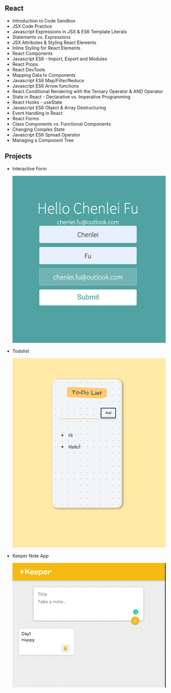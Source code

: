 ## React
* Introduction to Code Sandbox
* JSX Code Practice
* Javascript Expressions in JSX & ES6 Template Literals
* Statements vs. Expressions
* JSX Attributes & Styling React Elements
* Inline Styling for React Elements
* React Components
* Javascript ES6 - Import, Export and Modules
* React Props
* React DevTools
* Mapping Data to Components
* Javascript ES6 Map/Filter/Reduce
* Javascript ES6 Arrow functions
* React Conditional Rendering with the Ternary Operator & AND Operator
* State in React - Declarative vs. Imperative Programming
* React Hooks - useState
* Javascript ES6 Object & Array Destructuring
* Event Handling in React
* React Forms
* Class Components vs. Functional Components
* Changing Complex State 
* Javascript ES6 Spread Operator
* Managing a Component Tree

## Projects
* Interactive Form
  
  <img src="image/form.png" alt="drawing" width="500"/>
* Todolist
  
  <img src="image/todo.png" alt="drawing" width="500"/>
* Keeper Note App
  
  <img src="image/Note.png" alt="drawing" width="500"/>



